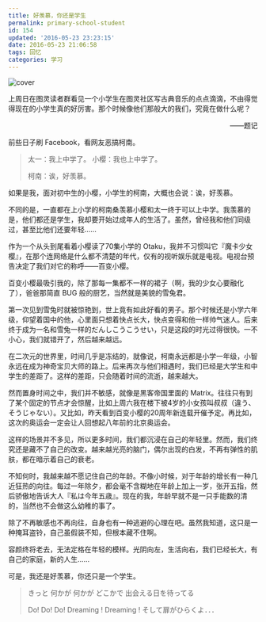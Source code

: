 ```yaml
---
title: 好羡慕，你还是学生
permalink: primary-school-student
id: 154
updated: '2016-05-23 23:23:15'
date: 2016-05-23 21:06:58
tags: 回忆
categories: 学习
---
```


![cover](https://cat.yufan.me/cats/2016052301.jpg)

上周日在图灵读者群看见一个小学生在图灵社区写古典音乐的点点滴滴，不由得觉得现在的小学生真的好厉害。那个时候像他们那般大的我们，究竟在做什么呢？

<p style="text-align: right">——题记</p>

前些日子刷 Facebook，看网友恶搞柯南。

>太一：我上中学了。
>小樱：我也上中学了。
>
>柯南：诶，好羡慕。

如果是我，面对初中生的小樱，小学生的柯南，大概也会说：诶，好羡慕。

<!--more-->

不同的是，一直都在上小学的柯南桑羡慕小樱和太一终于可以上中学。我羡慕的是，他们都还是学生，我却要开始过成年人的生活了。虽然，曾经我和他们同级过，甚至比他们还要年轻……

作为一个从头到尾看着小樱读了70集小学的 Otaku，我并不习惯叫它『魔卡少女樱』，在那个连网络是什么都不清楚的年代，仅有的视听娱乐就是电视。电视台预告决定了我们对它的称呼——百变小樱。

百变小樱最吸引我的，除了那每一集都不一样的裙子（啊，我的少女心要融化了），爸爸那简直 BUG 般的厨艺，当然就是美貌的雪兔君。

第一次见到雪兔时就被惊艳到，世上竟有如此好看的男子。那个时候还是小学六年级，仰望着国中的他，心里面只想着快点长大，快点变得和他一样帅气迷人。后来终于成为一名和雪兔一样的だんしこうこうせい，只是这段的时光过得很快。一不小心，我们就错开了，然后越来越远。

在二次元的世界里，时间几乎是冻结的，就像说，柯南永远都是小学一年级，小智永远在成为神奇宝贝大师的路上。后来再次与他们相遇时，我们已经是大学生和中学生的差距了。这样的差距，只会随着时间的流逝，越来越大。

然而置身时间之中，我们并不敏感，就像是黑客帝国里面的 Matrix。往往只有到了某个固定的节点才会惊醒，比如上周六我在楼下被4岁的小女孩叫叔叔（違う、そうじゃない）。又比如，昨天看到百变小樱的20周年新连载开催予定。再比如，这次的奥运会一定会让人回想起八年前的北京奥运会。

这样的场景并不多见，所以更多时间，我们都沉浸在自己的年轻里。然而，我们终究还是藏不了自己的改变。越来越光亮的脑门，偶尔出现的白发，不再有弹性的肌肤，都在暗示着自己的衰老。

不知何时，我越来越不愿记住自己的年龄。不像小时候，对于年龄的增长有一种几近狂热的向往。每过一年除夕，都会毫不含糊地在年龄上加上一岁，张开五指，然后骄傲地告诉大人『私は今年五歳』。现在的我，年龄早就不是一只手能数的清的，当然也不会做这么幼稚的事了。

除了不再敏感也不再向往，自身也有一种逃避的心理在吧。虽然我知道，这只是一种掩耳盗铃，自己虽假装不知，但根本藏不住啊。

容颜终将老去，无法定格在年轻的模样。光阴向左，生活向右，我们已经长大，有自己的家庭，新的人生……

可是，我还是好羡慕，你还只是一个学生。

>きっと 何かが 何かが どこかで 出会える日を待ってる
>
>Do! Do! Do! Dreaming ! Dreaming ! そして扉がひらくよ．．．
